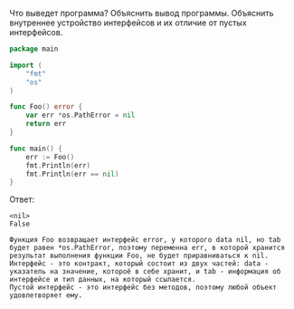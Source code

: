 Что выведет программа? Объяснить вывод программы. Объяснить внутреннее устройство интерфейсов и их отличие от пустых интерфейсов.

```go
package main

import (
	"fmt"
	"os"
)

func Foo() error {
	var err *os.PathError = nil
	return err
}

func main() {
	err := Foo()
	fmt.Println(err)
	fmt.Println(err == nil)
}
```

Ответ:
```
<nil>
False

Функция Foo возвращает интерфейс error, у которого data nil, но tab будет равен *os.PathError, поэтому переменна err, в которой хранится результат выполнения функции Foo, не будет приравниваться к nil.
Интерфейс - это контракт, который состоит из двух частей: data - указатель на значение, котороё в себе хранит, и tab - информация об интерфейсе и тип данных, на который ссылается.
Пустой интерфейс - это интерфейс без методов, поэтому любой объект удовлетворяет ему.

```
